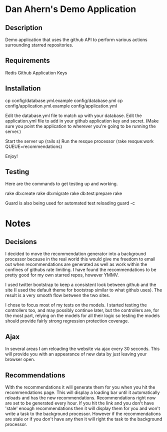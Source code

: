 Dan Ahern's Demo Application
========

Description
--------
Demo application that uses the github API to perform various actions surrounding starred repositories.

Requirements
--------
Redis
Github Application Keys

Installation
--------
cp config/database.yml.example config/database.yml
cp config/application.yml.example config/application.yml

Edit the database.yml file to match up with your database.
Edit the application.yml file to add in your github application key and secret. (Make sure you point the application to wherever you're going to be running the server.)

Start the server up (rails s)
Run the resque processor (rake resque:work QUEUE=recommendations)

Enjoy!

Testing
--------
Here are the commands to get testing up and working.

rake db:create
rake db:migrate
rake db:test:prepare
rake

Guard is also being used for automated test reloading
guard -c

Notes
==========

Decisions
---------
I decided to move the recommendation generator into a background processor because in the real world this would give me freedom to email out when recommendations are generated as well as work within the confines of githubs rate limiting.  I have found the recommendations to be pretty good for my own starred repos, however YMMV.

I used twitter bootstrap to keep a consistent look between github and the site (I used the default theme for bootstrap similar to what github uses).  The result is a very smooth flow between the two sites.

I chose to focus most of my tests on the models.  I started testing the controllers too, and may possibly continue later, but the controllers are, for the most part, relying on the models for all their logic so testing the models should provide fairly strong regression protection coverage.


Ajax
---------
In several areas I am reloading the website via ajax every 30 seconds.  This will provide you with an appearance of new data by just leaving your browser open.

Recommendations
------------
With the recommendations it will generate them for you when you hit the recommendations page.  This will display a loading bar until it automatically reloads and has the new recommendations.
Recommendations right now are set to be generated every hour.  If you hit the link and you don't have 'stale' enough recommendations then it will display them for you and won't write a task to the background processor.  However if the recommendations are stale or if you don't have any then it will right the task to the background processor.